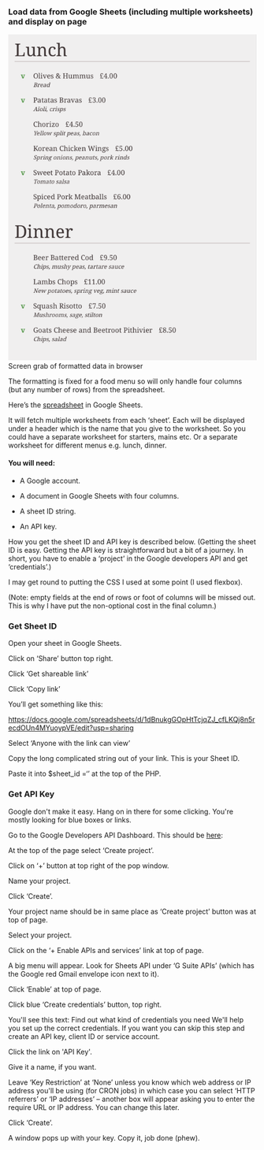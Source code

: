 ### Load data from Google Sheets (including multiple worksheets) and display on page

![Screen grab of formatted data in browser](https://github.com/pualv/sheetsmenu/blob/master/menu%20screen%20grab.png)
Screen grab of formatted data in browser

The formatting is fixed for a food menu so will only handle four columns (but any number of rows) from the spreadsheet.

Here’s the [spreadsheet](https://docs.google.com/spreadsheets/d/1dBnukgGOpHtTcjqZJ_cfLKQj8n5recdOUn4MYuoypVE/edit?usp=sharing) in Google Sheets. 


It will fetch multiple worksheets from each ‘sheet’. Each will be displayed under a header which is the name that you give to the worksheet. So you could have a separate worksheet for starters, mains etc. Or a separate worksheet for different menus e.g. lunch, dinner. 


#### You will need:

 * A Google account.

 * A document in Google Sheets with four columns.

 * A sheet ID string.

 * An API key. 


How you get the sheet ID and API key is described below. (Getting the sheet ID is easy. Getting the API key is straightforward but a bit of a journey. In short, you have to enable a ‘project’ in the Google developers API and get ‘credentials’.)

I may get round to putting the CSS I used at some point (I used flexbox).

(Note: empty fields at the end of rows or foot of columns will be missed out. This is why I have put the non-optional cost in the final column.)


### Get Sheet ID

Open your sheet in Google Sheets.

Click on ‘Share’ button top right.

Click ‘Get shareable link’

Click ‘Copy link’

You’ll get something like this:

https://docs.google.com/spreadsheets/d/1dBnukgGOpHtTcjqZJ_cfLKQj8n5recdOUn4MYuoypVE/edit?usp=sharing

Select ‘Anyone with the link can view’

Copy the long complicated string out of your link. This is your Sheet ID. 

Paste it into $sheet_id =‘’ at the top of the PHP.


### Get API Key

Google don't make it easy. Hang on in there for some clicking. You're mostly looking for blue boxes or links.

Go to the Google Developers API Dashboard. This should be [here](https://console.developers.google.com/project/_/apiui/apis/library):

At the top of the page select ‘Create project’. 

Click on ‘+’ button at top right of the pop window.

Name your project.

Click ‘Create’.

Your project name should be in same place as ‘Create project’ button was at top of page.

Select your project.

Click on the ‘+ Enable APIs and services’ link at top of page.

A big menu will appear. Look for Sheets API under ‘G Suite APIs’ (which has the Google red Gmail envelope icon next to it).

Click ‘Enable’ at top of page.

Click blue ‘Create credentials’ button, top right.

You'll see this text:
Find out what kind of credentials you need
We'll help you set up the correct credentials. 
If you want you can skip this step and create an API key, client ID or service account.


Click the link on 'API Key'.

Give it a name, if you want.

Leave ‘Key Restriction’ at ‘None’ unless you know which web address or IP address you'll be using (for CRON jobs) in which case you can select ‘HTTP referrers’ or ‘IP addresses’ – another box will appear asking you to enter the require URL or IP address. You can change this later.

Click ‘Create’.

A window pops up with your key. Copy it, job done (phew).
